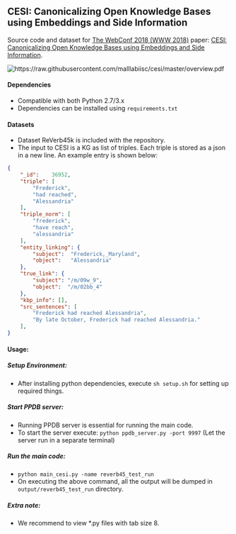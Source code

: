 ## CESI: Canonicalizing Open Knowledge Bases using Embeddings and Side Information

Source code and dataset for [The WebConf 2018 (WWW 2018)](https://www2018.thewebconf.org/) paper: [CESI: Canonicalizing Open Knowledge Bases using Embeddings and Side Information](http://malllabiisc.github.io/publications/papers/cesi_www18.pdf).

<img src="https://raw.githubusercontent.com/malllabiisc/cesi/master/overview.pdf" alt="https://raw.githubusercontent.com/malllabiisc/cesi/master/overview.pdf">

#### Dependencies

* Compatible with both Python 2.7/3.x
* Dependencies can be installed using `requirements.txt`


#### Datasets

* Dataset ReVerb45k is included with the repository.
* The input to CESI is a KG as list of triples. Each triple is stored as a json in a new line. An example entry is shown below:

```json
{
	"_id": 	  36952,
	"triple": [
		"Frederick",
		"had reached",
		"Alessandria"
	],
	"triple_norm": [
		"frederick",
		"have reach",
		"alessandria"
	],
	"entity_linking": {
		"subject":  "Frederick,_Maryland",
		"object":   "Alessandria"
	},
	"true_link": {
		"subject": "/m/09w_9",
		"object":  "/m/02bb_4"
	},
	"kbp_info": [],
	"src_sentences": [
		"Frederick had reached Alessandria",
		"By late October, Frederick had reached Alessandria."
	],
}        
```

#### Usage:

##### Setup Environment:

* After installing python dependencies, execute `sh setup.sh` for setting up required things.

##### Start PPDB server:

* Running PPDB server is essential for running the main code.
* To start the server execute: `python ppdb_server.py -port 9997`  (Let the server run in a separate terminal)

##### Run the main code:

* `python main_cesi.py -name reverb45_test_run`
* On executing the above command, all the output will be dumped in `output/reverb45_test_run` directory. 

##### Extra note:

* We recommend to view *.py files with tab size 8.